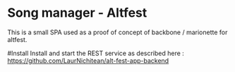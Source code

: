 # Song manager - Altfest
This is a small SPA used as a proof of concept of backbone / marionette for altfest. 

#Install
Install and start the REST service as described here : https://github.com/LaurNichitean/alt-fest-app-backend
